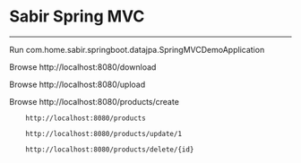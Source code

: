 # Sabir Spring MVC
--------------------------

Run com.home.sabir.springboot.datajpa.SpringMVCDemoApplication 


Browse http://localhost:8080/download


Browse http://localhost:8080/upload


Browse http://localhost:8080/products/create

		http://localhost:8080/products
		
		http://localhost:8080/products/update/1
		
		http://localhost:8080/products/delete/{id}